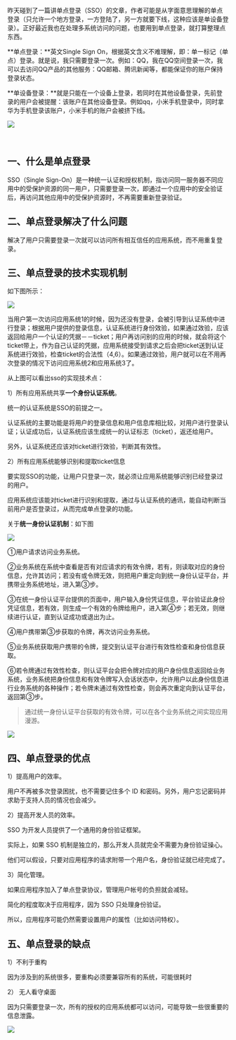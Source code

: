 昨天碰到了一篇讲单点登录（SSO）的文章，作者可能是从字面意思理解的单点登录（只允许一个地方登录，一方登陆了，另一方就要下线，这种应该是单设备登录）。正好最近我也在处理多系统访问的问题，也要用到单点登录，就打算整理点东西。

**单点登录：**英文Single Sign On，根据英文含义不难理解，即：单一标记（单点）登录。就是说，我只需要登录一次。例如：QQ，我在QQ空间登录一次，我可以去访问QQ产品的其他服务：QQ邮箱、腾讯新闻等，都能保证你的账户保持登录状态。

**单设备登录：**就是只能在一个设备上登录，若同时在其他设备登录，先前登录的用户会被提醒：该账户在其他设备登录。例如qq，小米手机登录中，同时拿华为手机登录该账户，小米手机的账户会被挤下线。


![](https://upload-images.jianshu.io/upload_images/6943526-9119dd81dee63118.png?imageMogr2/auto-orient/strip%7CimageView2/2/w/1240)

<br/>

## 一、什么是单点登录

SSO（Single Sign-On）是一种统一认证和授权机制，指访问同一服务器不同应用中的受保护资源的同一用户，只需要登录一次，即通过一个应用中的安全验证后，再访问其他应用中的受保护资源时，不再需要重新登录验证。

## 二、单点登录解决了什么问题

解决了用户只需要登录一次就可以访问所有相互信任的应用系统，而不用重复登录。

## 三、单点登录的技术实现机制

如下图所示：

![](https://upload-images.jianshu.io/upload_images/6943526-881639c88edf2b1c.gif?imageMogr2/auto-orient/strip)

当用户第一次访问应用系统1的时候，因为还没有登录，会被引导到认证系统中进行登录；根据用户提供的登录信息，认证系统进行身份效验，如果通过效验，应该返回给用户一个认证的凭据－－ticket；用户再访问别的应用的时候，就会将这个ticket带上，作为自己认证的凭据，应用系统接受到请求之后会把ticket送到认证系统进行效验，检查ticket的合法性（4,6）。如果通过效验，用户就可以在不用再次登录的情况下访问应用系统2和应用系统3了。

从上图可以看出sso的实现技术点：

1）所有应用系统共享**一个身份认证系统**。

统一的认证系统是SSO的前提之一。

认证系统的主要功能是将用户的登录信息和用户信息库相比较，对用户进行登录认证；认证成功后，认证系统应该生成统一的认证标志（ticket），返还给用户。

另外，认证系统还应该对ticket进行效验，判断其有效性。

2）所有应用系统能够识别和提取ticket信息

要实现SSO的功能，让用户只登录一次，就必须让应用系统能够识别已经登录过的用户。

应用系统应该能对ticket进行识别和提取，通过与认证系统的通讯，能自动判断当前用户是否登录过，从而完成单点登录的功能。

关于**统一身份认证机制**：如下图

![](https://upload-images.jianshu.io/upload_images/6943526-9d79c2ddef4f6bab.jpg?imageMogr2/auto-orient/strip%7CimageView2/2/w/1240)

①用户请求访问业务系统。

②业务系统在系统中查看是否有对应请求的有效令牌，若有，则读取对应的身份信息，允许其访问；若没有或令牌无效，则把用户重定向到统一身份认证平台，并携带业务系统地址，进入第③步。

③在统一身份认证平台提供的页面中，用户输入身份凭证信息，平台验证此身份凭证信息，若有效，则生成一个有效的令牌给用户，进入第④步；若无效，则继续进行认证，直到认证成功或退出为止。

④用户携带第③步获取的令牌，再次访问业务系统。

⑤业务系统获取用户携带的令牌，提交到认证平台进行有效性检查和身份信息获取。

⑥若令牌通过有效性检查，则认证平台会把令牌对应的用户身份信息返回给业务系统，业务系统把身份信息和有效令牌写入会话状态中，允许用户以此身份信息进行业务系统的各种操作；若令牌未通过有效性检查，则会再次重定向到认证平台，返回第③步。

>通过统一身份认证平台获取的有效令牌，可以在各个业务系统之间实现应用漫游。


![](https://upload-images.jianshu.io/upload_images/6943526-37c292b16ee52a8d.png?imageMogr2/auto-orient/strip%7CimageView2/2/w/1240)

## 四、单点登录的优点

1）提高用户的效率。

用户不再被多次登录困扰，也不需要记住多个 ID 和密码。另外，用户忘记密码并求助于支持人员的情况也会减少。

2）提高开发人员的效率。

SSO 为开发人员提供了一个通用的身份验证框架。

实际上，如果 SSO 机制是独立的，那么开发人员就完全不需要为身份验证操心。

他们可以假设，只要对应用程序的请求附带一个用户名，身份验证就已经完成了。

3）简化管理。

如果应用程序加入了单点登录协议，管理用户帐号的负担就会减轻。

简化的程度取决于应用程序，因为 SSO 只处理身份验证。

所以，应用程序可能仍然需要设置用户的属性（比如访问特权）。

## 五、单点登录的缺点

1）不利于重构

因为涉及到的系统很多，要重构必须要兼容所有的系统，可能很耗时

2） 无人看守桌面

因为只需要登录一次，所有的授权的应用系统都可以访问，可能导致一些很重要的信息泄露。

![](https://upload-images.jianshu.io/upload_images/6943526-5f21b6afe971c315.gif?imageMogr2/auto-orient/strip)

